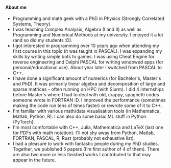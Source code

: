 #### About me
- Programming and math geek with a PhD in Physics (Strongly Correlated Systems, Theory).
- I was teaching Complex Analysis, Algebra (I and II) as well as Programming and Numerical Methods at my university. I enjoyed it a lot (and so did my students :D).
- I got interested in programming over 10 years ago when attending my first course in this topic (it was taught in PASCAL). I was expanding my skills by writing simple bots to games. I was using Cheat Engine for reverse engineering and Delphi PASCAL for writing windowed apps (for personal/educational use). About year later I switched from PASCAL to C++. 
- I have done a significant amount of numerics (for Bachelor's, Master's and PhD). It was primarily linear algebra and decomposition of large and sparse matrices - often running on HPC (with Slurm). I did 4 internships before Master's where I had to deal with old, crappy, spaghetti codes someone wrote in FORTRAN :D. I improved the performance (sometimes making the code run tens of times faster) or rewrote some of it to C++.
- I'm familiar with various math/data visualisation tools (in Mathematica, Matlab, Python, R). I can also do some basic ML stuff in Python (PyTorch).
- I'm most comfortable with C++, Julia, Mathematica and LaTeX (last one for PDFs with math notation). I'll not shy away from Python, Matlab, FORTRAN, PASCAL, R, Rust (probably not exhaustive list).
- I had a pleasure to work with fantastic people during my PhD studies. Together, we published 5 papers (I'm first author of 4 of them). There are also two more or less finished works I contributed to that may appear in the future.
<!---
Lilineko/Lilineko is a ✨ special ✨ repository because its `README.md` (this file) appears on your GitHub profile.
You can click the Preview link to take a look at your changes.
--->
